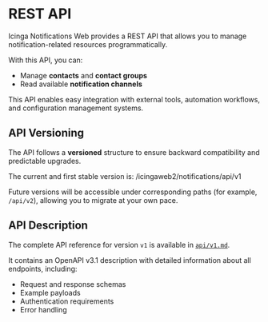 # REST API

Icinga Notifications Web provides a REST API that allows you to manage notification-related resources programmatically.

With this API, you can:
- Manage **contacts** and **contact groups**
- Read available **notification channels**

This API enables easy integration with external tools, automation workflows, and configuration management systems.

## API Versioning

The API follows a **versioned** structure to ensure backward compatibility and predictable upgrades.

The current and first stable version is: /icingaweb2/notifications/api/v1

Future versions will be accessible under corresponding paths (for example, `/api/v2`), allowing you to migrate at your own pace.

## API Description

The complete API reference for version `v1` is available in [`api/v1.md`](api/v1.md).

It contains an OpenAPI v3.1 description with detailed information about all endpoints, including:
- Request and response schemas
- Example payloads
- Authentication requirements
- Error handling
